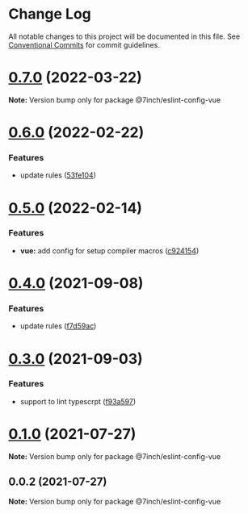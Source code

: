 # Change Log

All notable changes to this project will be documented in this file.
See [Conventional Commits](https://conventionalcommits.org) for commit guidelines.

# [0.7.0](https://github.com/lwy1010/eslint-config/compare/v0.6.0...v0.7.0) (2022-03-22)

**Note:** Version bump only for package @7inch/eslint-config-vue





# [0.6.0](https://github.com/lwy1010/eslint-config/compare/v0.5.0...v0.6.0) (2022-02-22)


### Features

* update rules ([53fe104](https://github.com/lwy1010/eslint-config/commit/53fe104b52912a78f33a07bc55258fbce65305f4))





# [0.5.0](https://github.com/lwy1010/eslint-config/compare/v0.4.0...v0.5.0) (2022-02-14)


### Features

* **vue:** add config for setup compiler macros ([c924154](https://github.com/lwy1010/eslint-config/commit/c9241546398a6803657761dc2eefdcbb5d22a1bb))





# [0.4.0](https://github.com/lwy1010/eslint-config/compare/v0.3.0...v0.4.0) (2021-09-08)


### Features

* update rules ([f7d59ac](https://github.com/lwy1010/eslint-config/commit/f7d59acb82d9f8562b0d4ec84905ac680dcb89b2))





# [0.3.0](https://github.com/lwy1010/eslint-config/compare/v0.1.0...v0.3.0) (2021-09-03)


### Features

* support to lint typescrpt ([f93a597](https://github.com/lwy1010/eslint-config/commit/f93a597126ff7e6561fb4fd5a5645dbcc3d26a1b))





# [0.1.0](https://github.com/7inch/eslint-config/compare/v0.0.2...v0.1.0) (2021-07-27)

**Note:** Version bump only for package @7inch/eslint-config-vue





## 0.0.2 (2021-07-27)

**Note:** Version bump only for package @7inch/eslint-config-vue
